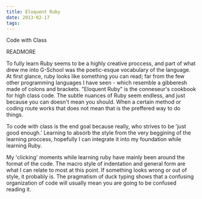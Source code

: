 ```yaml
---
title: Eloquent Ruby
date: 2013-02-17 
tags:
---
```


Code with Class

READMORE


To fully learn Ruby seems to be a highly creative proccess, and part of what drew me into G-School was the poetic-esque vocabulary of the language. At first glance, ruby looks like something you can read; far from the few other programming languages I have seen - which resemble a gibberesh made of colons and brackets. "Eloquent Ruby" is the conneseur's cookbook for high class code. The subtle nuances of Ruby seem endless, and just because you can doesn't mean you should. When a certain method or coding route works that does not mean that is the preffered way to do things. 

To code with class is the end goal because really, who strives to be 'just good enough.' Learning to absorb the style from the very beggining of the learning proccess, hopefully I can integrate it into my foundation while learning Ruby.

My 'clicking' moments while learning ruby have mainly been around the format of the code. The macro style of indentation and general form are what I can relate to most at this point. If something looks wrong or out of style, it probably is. The pragmatism of duck typing shows that a confusing organization of code will usually mean you are going to be confused reading it. 